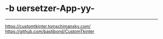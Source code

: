# -b  uersetzer-App-yy-










------------
[https://customtkinter.tomschimansky.com/
](https://github.com/bastibond/CustomTkinter)https://github.com/bastibond/CustomTkinter
